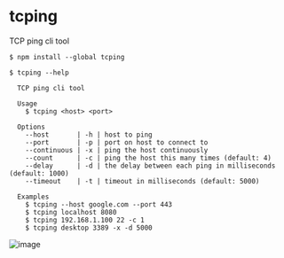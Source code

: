 tcping
=====

TCP ping cli tool

```
$ npm install --global tcping

$ tcping --help

  TCP ping cli tool

  Usage
    $ tcping <host> <port>

  Options
    --host       | -h | host to ping
    --port       | -p | port on host to connect to
    --continuous | -x | ping the host continuously
    --count      | -c | ping the host this many times (default: 4)
    --delay      | -d | the delay between each ping in milliseconds (default: 1000)
    --timeout    | -t | timeout in milliseconds (default: 5000)

  Examples
    $ tcping --host google.com --port 443
    $ tcping localhost 8080
    $ tcping 192.168.1.100 22 -c 1
    $ tcping desktop 3389 -x -d 5000

```

![image](https://user-images.githubusercontent.com/37874299/111855243-a0cf6200-891b-11eb-9342-7115af6697b8.png)
